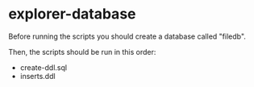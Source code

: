 # explorer-database

Before running the scripts you should create a database called "filedb".

Then, the scripts should be run in this order:
- create-ddl.sql
- inserts.ddl
